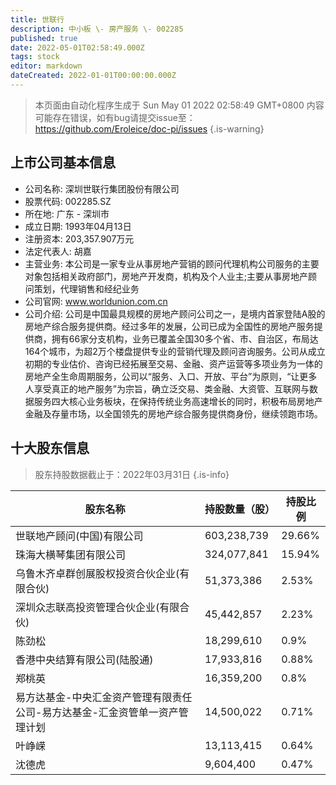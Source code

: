 ```yaml
---
title: 世联行
description: 中小板 \- 房产服务 \- 002285
published: true
date: 2022-05-01T02:58:49.000Z
tags: stock
editor: markdown
dateCreated: 2022-01-01T00:00:00.000Z
---
```


> 本页面由自动化程序生成于 Sun May 01 2022 02:58:49 GMT+0800
> 内容可能存在错误，如有bug请提交issue至：https://github.com/Eroleice/doc-pi/issues
{.is-warning}

## 上市公司基本信息
- 公司名称: 深圳世联行集团股份有限公司
- 股票代码: 002285.SZ
- 所在地: 广东 - 深圳市
- 成立日期: 1993年04月13日
- 注册资本: 203,357.907万元
- 法定代表人: 胡嘉
- 主营业务: 本公司是一家专业从事房地产营销的顾问代理机构公司服务的主要对象包括相关政府部门，房地产开发商，机构及个人业主;主要从事房地产顾问策划，代理销售和经纪业务
- 公司官网: www.worldunion.com.cn
- 公司介绍: 公司是中国最具规模的房地产顾问公司之一，是境内首家登陆A股的房地产综合服务提供商。经过多年的发展，公司已成为全国性的房地产服务提供商，拥有66家分支机构，业务已覆盖全国30多个省、市、自治区，布局达164个城市，为超2万个楼盘提供专业的营销代理及顾问咨询服务。公司从成立初期的专业估价、咨询已经拓展至交易、金融、资产运营等多项业务为一体的房地产全生命周期服务，公司以“服务、入口、开放、平台”为原则，“让更多人享受真正的地产服务”为宗旨，确立泛交易、类金融、大资管、互联网与数据服务四大核心业务板块，在保持传统业务高速增长的同时，积极布局房地产金融及存量市场，以全国领先的房地产综合服务提供商身份，继续领跑市场。


## 十大股东信息
> 股东持股数据截止于：2022年03月31日
{.is-info}

| 股东名称 | 持股数量（股） | 持股比例 |
| --- | --- | --- |
| 世联地产顾问(中国)有限公司 | 603,238,739 | 29.66% |
| 珠海大横琴集团有限公司 | 324,077,841 | 15.94% |
| 乌鲁木齐卓群创展股权投资合伙企业(有限合伙) | 51,373,386 | 2.53% |
| 深圳众志联高投资管理合伙企业(有限合伙) | 45,442,857 | 2.23% |
| 陈劲松 | 18,299,610 | 0.9% |
| 香港中央结算有限公司(陆股通) | 17,933,816 | 0.88% |
| 郑桃英 | 16,359,200 | 0.8% |
| 易方达基金-中央汇金资产管理有限责任公司-易方达基金-汇金资管单一资产管理计划 | 14,500,022 | 0.71% |
| 叶峥嵘 | 13,113,415 | 0.64% |
| 沈德虎 | 9,604,400 | 0.47% |




